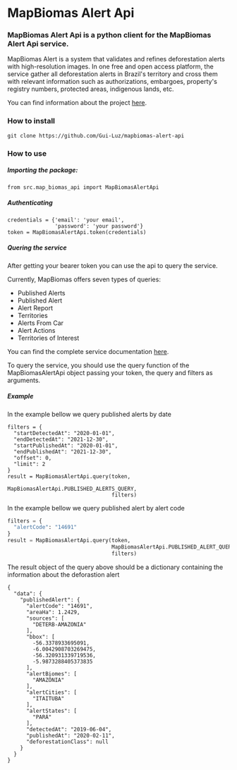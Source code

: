 # MapBiomas Alert Api

### MapBiomas Alert Api is a python client for the MapBiomas Alert Api service.</p>

MapBiomas Alert is a system that validates and refines deforestation alerts with high-resolution images. In one free and open access platform, the service gather all deforestation alerts in Brazil's territory and cross them with relevant information such as authorizations, embargoes, property's registry numbers, protected areas, indigenous lands, etc.

You can find information about the project [here](http://alerta.mapbiomas.org/en?cama_set_language=en).

### How to install
```
git clone https://github.com/Gui-Luz/mapbiomas-alert-api
```

### How to use
##### Importing the package:

```python3
from src.map_biomas_api import MapBiomasAlertApi
```
##### Authenticating
```python3
credentials = {'email': 'your email',
               'password': 'your password'}
token = MapBiomasAlertApi.token(credentials)
```
##### Quering the service
After getting your bearer token you can use the api to query the service. 

Currently, MapBiomas offers seven types of queries:
- Published Alerts
- Published Alert
- Alert Report
- Territories
- Alerts From Car
- Alert Actions
- Territories of Interest

You can find the complete service documentation [here](https://plataforma.alerta.mapbiomas.org/api/documentation).

To query the service, you should use the query function of the MapBiomasAlertApi object passing your token, the query and filters as arguments.

##### Example
In the example bellow we query published alerts by date
```python3
filters = {
  "startDetectedAt": "2020-01-01",
  "endDetectedAt": "2021-12-30",
  "startPublishedAt": "2020-01-01",
  "endPublishedAt": "2021-12-30",
  "offset": 0,
  "limit": 2
}
result = MapBiomasAlertApi.query(token,
                                 MapBiomasAlertApi.PUBLISHED_ALERTS_QUERY,
                                 filters)

```

In the example bellow we query published alert by alert code
```python
filters = {
  "alertCode": "14691"
}
result = MapBiomasAlertApi.query(token,
                                 MapBiomasAlertApi.PUBLISHED_ALERT_QUERY,
                                 filters)
```
The result object of the query above should be a dictionary containing the information about the deforastion alert
```python3
{
  "data": {
    "publishedAlert": {
      "alertCode": "14691",
      "areaHa": 1.2429,
      "sources": [
        "DETERB-AMAZONIA"
      ],
      "bbox": [
        -56.3378933695091,
        -6.0042908703269475,
        -56.320931339719536,
        -5.9873288405373835
      ],
      "alertBiomes": [
        "AMAZÔNIA"
      ],
      "alertCities": [
        "ITAITUBA"
      ],
      "alertStates": [
        "PARÁ"
      ],
      "detectedAt": "2019-06-04",
      "publishedAt": "2020-02-11",
      "deforestationClass": null
    }
  }
}
```